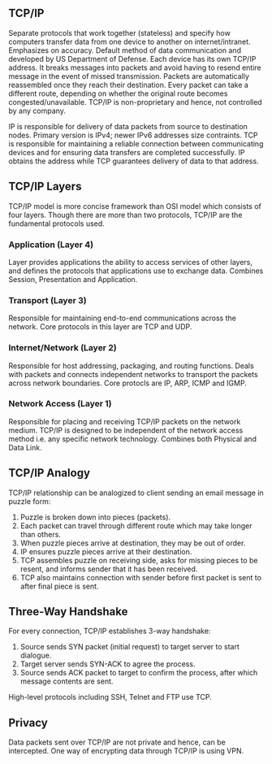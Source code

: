 ## TCP/IP

Separate protocols that work together (stateless) and specify how computers transfer data from one device to another on internet/intranet. Emphasizes on accuracy. Default method of data communication and developed by US Department of Defense. Each device has its own TCP/IP address. It breaks messages into packets and avoid having to resend entire message in the event of missed transmission. Packets are automatically reassembled once they reach their destination. Every packet can take a different route, depending on whether the original route becomes congested/unavailable. TCP/IP is non-proprietary and hence, not controlled by any company.

IP is responsible for delivery of data packets from source to destination nodes. Primary version is IPv4; newer IPv6 addresses size contraints. TCP is responsible for maintaining a reliable connection between communicating devices and for ensuring data transfers are completed successfully. IP obtains the address while TCP guarantees delivery of data to that address.

## TCP/IP Layers

TCP/IP model is more concise framework than OSI model which consists of four layers. Though there are more than two protocols, TCP/IP are the fundamental protocols used.

### Application (Layer 4)

Layer provides applications the ability to access services of other layers, and defines the protocols that applications use to exchange data. Combines Session, Presentation and Application.

### Transport (Layer 3)

Responsible for maintaining end-to-end communications across the network. Core protocols in this layer are TCP and UDP.

### Internet/Network (Layer 2)

Responsible for host addressing, packaging, and routing functions. Deals with packets and connects independent networks to transport the packets across network boundaries. Core protocls are IP, ARP, ICMP and IGMP.

### Network Access (Layer 1)

Responsible for placing and receiving TCP/IP packets on the network medium. TCP/IP is designed to be independent of the network access method i.e. any specific network technology. Combines both Physical and Data Link.

## TCP/IP Analogy

TCP/IP relationship can be analogized to client sending an email message in puzzle form:

1. Puzzle is broken down into pieces (packets).
2. Each packet can travel through different route which may take longer than others.
3. When puzzle pieces arrive at destination, they may be out of order.
4. IP ensures puzzle pieces arrive at their destination.
5. TCP assembles puzzle on receiving side, asks for missing pieces to be resent, and informs sender that it has been received.
6. TCP also maintains connection with sender before first packet is sent to after final piece is sent.

## Three-Way Handshake

For every connection, TCP/IP establishes 3-way handshake:

1. Source sends SYN packet (initial request) to target server to start dialogue.
2. Target server sends SYN-ACK to agree the process.
3. Source sends ACK packet to target to confirm the process, after which message contents are sent.

High-level protocols including SSH, Telnet and FTP use TCP.

## Privacy

Data packets sent over TCP/IP are not private and hence, can be intercepted. One way of encrypting data through TCP/IP is using VPN.
